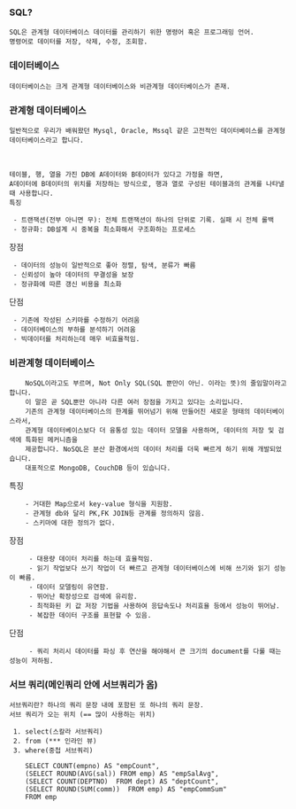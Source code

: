 ### SQL?
    SQL은 관계형 데이터베이스 데이터를 관리하기 위한 명령어 혹은 프로그래밍 언어.
    명령어로 데이터를 저장, 삭제, 수정, 조회함.

### 데이터베이스
    데이터베이스는 크게 관계형 데이터베이스와 비관계형 데이터베이스가 존재.

### 관계형 데이터베이스
    일반적으로 우리가 배워왔던 Mysql, Oracle, Mssql 같은 고전적인 데이터베이스를 관계형 데이터베이스라고 합니다.
 
 
    테이블, 행, 열을 가진 DB에 A데이터와 B데이터가 있다고 가정을 하면, 
    A데이터에 B데이터의 위치를 저장하는 방식으로, 행과 열로 구성된 테이블과의 관계를 나타낼 때 사용합니다.
    특징

     - 트랜잭션(전부 아니면 무): 전체 트랜잭션이 하나의 단위로 기록. 실패 시 전체 롤백
     - 정규화: DB설계 시 중복을 최소화해서 구조화하는 프로세스

장점

     - 데이터의 성능이 일반적으로 좋아 정렬, 탐색, 분류가 빠름
     - 신뢰성이 높아 데이터의 무결성을 보장
     - 정규화에 따른 갱신 비용을 최소화

단점

     - 기존에 작성된 스키마를 수정하기 어려움
     - 데이터베이스의 부하를 분석하기 어려움
     - 빅데이터를 처리하는데 매우 비효율적임.

### 비관계형 데이터베이스

        NoSQL이라고도 부르며, Not Only SQL(SQL 뿐만이 아닌. 이라는 뜻)의 줄임말이라고 합니다.
        이 말은 곧 SQL뿐만 아니라 다른 여러 장점을 가지고 있다는 소리입니다.
        기존의 관계형 데이터베이스의 한계를 뛰어넘기 위해 만들어진 새로운 형태의 데이터베이스라서,
        관계형 데이터베이스보다 더 융통성 있는 데이터 모델을 사용하며, 데이터의 저장 및 검색에 특화된 메커니즘을 
        제공합니다. NoSQL은 분산 환경에서의 데이터 처리를 더욱 빠르게 하기 위해 개발되었습니다.
        대표적으로 MongoDB, CouchDB 등이 있습니다.

특징

        - 거대한 Map으로서 key-value 형식을 지원함.
        - 관계형 db와 달리 PK,FK JOIN등 관계를 정의하지 않음.
        - 스키마에 대한 정의가 없다.

장점

         - 대용량 데이터 처리를 하는데 효율적임.
         - 읽기 작업보다 쓰기 작업이 더 빠르고 관계형 데이터베이스에 비해 쓰기와 읽기 성능이 빠름.
         - 데이터 모델링이 유연함.
         - 뛰어난 확장성으로 검색에 유리함.
         - 최적화된 키 값 저장 기법을 사용하여 응답속도나 처리효율 등에서 성능이 뛰어남.
         - 복잡한 데이터 구조를 표현할 수 있음.

단점

         - 쿼리 처리시 데이터를 파싱 후 연산을 해야해서 큰 크기의 document를 다룰 때는 성능이 저하됨.

### 서브 쿼리(메인쿼리 안에 서브쿼리가 옴)
    서브쿼리란? 하나의 쿼리 문장 내에 포함된 또 하나의 쿼리 문장.
    서브 쿼리가 오는 위치 (== 많이 사용하는 위치)
    
     1. select(스칼라 서브쿼리)
     2. from (*** 인라인 뷰)
     3. where(중첩 서브쿼리) 

        SELECT COUNT(empno) AS "empCount",
        (SELECT ROUND(AVG(sal)) FROM emp) AS "empSalAvg",
        (SELECT COUNT(DEPTNO)  FROM dept) AS "deptCount",
        (SELECT ROUND(SUM(comm))  FROM emp) AS "empCommSum"	
        FROM emp
